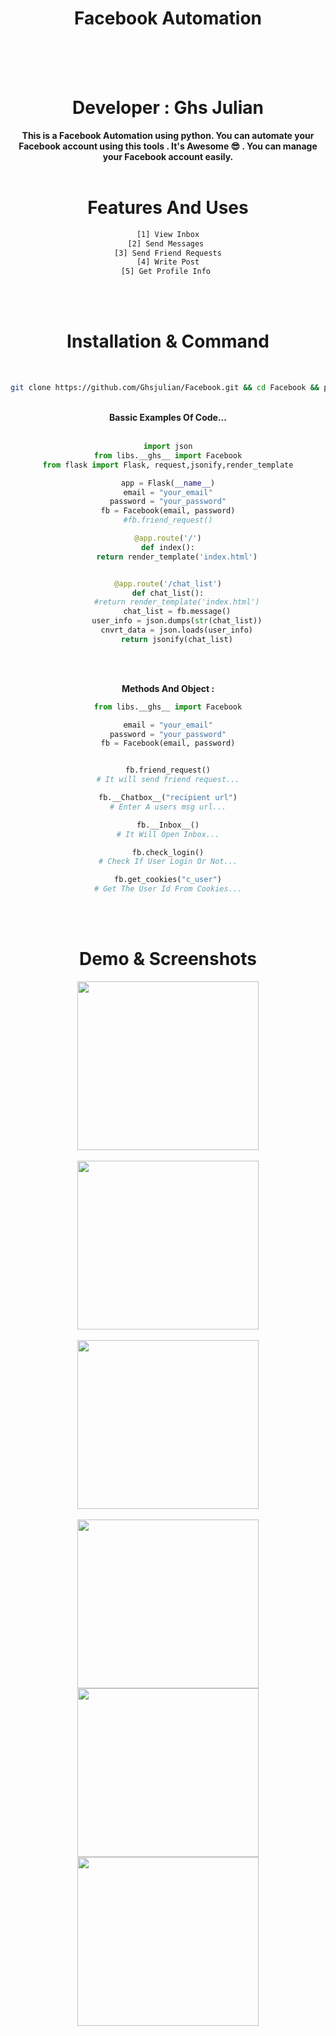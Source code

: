 <center>
<h1> Facebook Automation</h1><br><br><br>
<h1>Developer : Ghs Julian</h1>

<strong>
  This is a Facebook Automation using python. You can automate your Facebook
  account using this tools . It's Awesome 😎 . You can manage your Facebook
  account easily.
</strong>
<br><br>
<h1> Features And Uses</h1>


```html
[1] View Inbox
[2] Send Messages 
[3] Send Friend Requests
[4] Write Post
[5] Get Profile Info 
```

<br><br>
<h1> Installation & Command</h1>
<br>

```bash
git clone https://github.com/Ghsjulian/Facebook.git && cd Facebook && pip install -r requirements.txt && python app.py
```

<br>
<strong> Bassic Examples Of Code...</strong><br><br>

```python
import json
from libs.__ghs__ import Facebook
from flask import Flask, request,jsonify,render_template

app = Flask(__name__)
email = "your_email"
password = "your_password"
fb = Facebook(email, password)
#fb.friend_request()

@app.route('/')
def index():
    return render_template('index.html')


@app.route('/chat_list')
def chat_list():
    #return render_template('index.html')
    chat_list = fb.message()
    user_info = json.dumps(str(chat_list))
    cnvrt_data = json.loads(user_info)
    return jsonify(chat_list)


```

<br><br>

<strong> Methods And Object : </strong>

```python
from libs.__ghs__ import Facebook

email = "your_email"
password = "your_password"
fb = Facebook(email, password)


fb.friend_request()
# It will send friend request...

fb.__Chatbox__("recipient url")
# Enter A users msg url...

fb.__Inbox__()
# It Will Open Inbox...

fb.check_login()
# Check If User Login Or Not...

fb.get_cookies("c_user")
# Get The User Id From Cookies...

````




<br><br>
<h1>Demo & Screenshots</h1>

<img src="ss/S1.png" width="290" height="270"><br><br>
<img src="ss/S2.png" width="290" height="270"><br><br>
<img src="ss/S3.png" width="290" height="270"><br><br>
<img src="ss/S4.png" width="290" height="270">
<img src="ss/S5.png" width="290" height="270">
<img src="ss/S6.png" width="290" height="270">
</center>